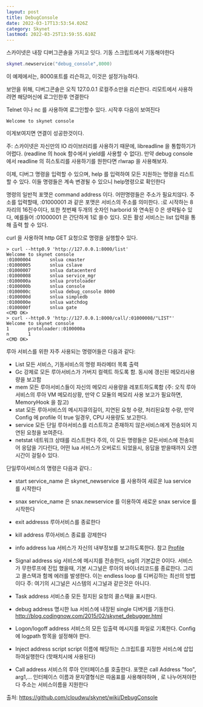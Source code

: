 ```yaml
---
layout: post
title: DebugConsole
date: 2022-03-17T13:53:54.026Z
category: Skynet
lastmod: 2022-03-25T13:59:55.610Z
---
```


스카이넷은 내장 디버그콘솔을 가지고 잇다. 기동 스크립트에서 기동해야한다

```lua
skynet.newservice("debug_console",8000)
```

이 예제에서는,  8000포트를 리슨하고, 이것은 설정가능하다.

보안을 위해, 디버그콘솔은 오직 127.0.0.1 로컬주소만을 리슨한다. 리모트에서 사용하려면 해당머신에 로그인한후 연결한다

Telnet 이나 nc 를 사용하여 로그인할수 있다. 시작후 다음이 보여진다

```
Welcome to skynet console
```

이게보여지면 연결이 성공한것이다.

주: 스카이넷은 자신만의 IO 라이브러리를 사용하기 때문에, libreadline 을 통합하기가 어렵다. (readline 의 hook 함수에서 yield를 사용할 수 없다). 만약 debug console 에서 readline 의 히스토리를 사용하기를 원한다면 rlwrap 을 사용해보자.

이제, 디버그 명령을 입력할 수 있으며, help 를 입력하여 모든 지원하는 명령을 리스트할 수 있다. 이들 명령들은 계속 변경될 수 있으니 help명령으로 확인한다

명령의 일반적 포맷은 command address 이다. 어떤명령들은 주소가 필요치않다. 주소를 입력할때, :01000001 과 같은 포맷은 서비스의 주소를 의미한다. :로 시작하는 8자리의 16진수이다, 또한 첫번째 두개의 숫자인 harborid 와 연속된 0 은 생략될수 있다, 예를들어 :01000001 은 간단하게 1로 쓸수 있다. 모든 활성 서비스는 list 입력을 통해 출력 할 수 있다.

curl 을 사용하여 http GET 요청으로 명령을 실행할수 있다.
```
> curl --http0.9 'http://127.0.0.1:8000/list'
Welcome to skynet console
:01000004       snlua cmaster
:01000005       snlua cslave
:01000007       snlua datacenterd
:01000008       snlua service_mgr
:0100000a       snlua protoloader
:0100000b       snlua console
:0100000c       snlua debug_console 8000
:0100000d       snlua simpledb
:0100000e       snlua watchdog
:0100000f       snlua gate
<CMD OK>
> curl --http0.9 'http://127.0.0.1:8000/call/:01000008/"LIST"'
Welcome to skynet console
1       protoloader::0100000a
n       1
<CMD OK>
```

루아 서비스를 위한 자주 사용되는 명령어들은 다음과 같다:  
* List 모든 서비스, 기동서비스의 명령 파라메터 목록 출력
* Gc 강제로 모든 루아서비스가 가버지 컬렉트 하도록 함. 동시에 갱신된 메모리사용량을 보고함
* mem 모든 루아서비스들이 자신의 메모리 사용량을 레포트하도록함 (주: 오직 루아서비스의 루아 VM 메모리상황, 만약 C 모듈의 메모리 사용 보고가 필요하면, MemoryHook 을 참고)
* stat 모든 루아서비스의 메시지큐의길이, 지연된 요청 수량, 처리된요청 수량, 만약 Config 에 profile 이 true 일경우, CPU 사용량도 보고한다.
* service 모든 단일 루아서비스를 리스트하고 존재하지 않은서비스에게 전송되어 지연된 요청을 보여준다.
* netstat 네트워크 상태를 리스트한다
주의, 이 모든 명령들은 모든서비스에 전송되어 응답을 기다린다, 어떤 lua 서비스가 오버로드 되었을시, 응답을 받을때까지 오랜 시간이 걸릴수 있다.

단일루아서비스의 명령은 다음과 같다.:
* start service_name 은 skynet_newservice 를 사용하여 새로운 lua service 를 시작한다
 
* snax service_name 은 snax.newservice 를 이용하여 새로운 snax service 를 시작한다
  
* exit addresss 루아서비스를 종료한다
  
* kill address 루아서비스 종료를 강제한다
  
* info address lua 서비스가 자신의 내부정보를 보고하도록한다. 참고 [Profile](2022-03-17-Profile.md)
  
* Signal address sig 서비스에 메시지를 전송한다, sig의 기본값은 0이다. 서비스가 무한루프에 진입 했을때, 기본 시그널은 루아의 바이너리코드를 종료한다. 그리고 콜스택과 함께 에러를 발생한다. 이는 endless loop 를 디버깅하는 최선의 방법이다 주: 여기의 시그널은  시스템의 시그널과 같은것은 아니다.  

* Task address 서비스중 모든 정지된 요청의 콜스택을 표시한다.  

* debug address  명시한 lua 서비스에 내장된 single 디버거를 기동한다. http://blog.codingnow.com/2015/02/skynet_debugger.html

* Logon/logoff address 서비스의 모든 입출력 메시지를 파일로 기록한다. Config 에 logpath 항목을 설정해야 한다.

* Inject address script script 이름에 해당하는 스크립트를 지정한 서비스에 삽입하여실행한다 (핫패치시에 사용된다)

* Call address 서비스의 루아 인터페이스를 호출한다. 포맷은 call Address "foo", arg1,… 인터페이스 이름과 문자열형식은 따옴표를 사용해야하며 , 로 나누어져야한다 주소는 서비스이름을 지원한다
	
	
출처: <https://github.com/cloudwu/skynet/wiki/DebugConsole> 
